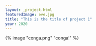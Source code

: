 ```yaml
---
layout: _project.html
featuredImage: eve.jpg
title: "This is the title of project 1"
year: 2020
---
```


{% image "conga.png" "conga!" %}